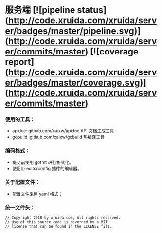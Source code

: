 服务端 [![pipeline status]
(http://code.xruida.com/xruida/server/badges/master/pipeline.svg)]
(http://code.xruida.com/xruida/server/commits/master) [![coverage report]
(http://code.xruida.com/xruida/server/badges/master/coverage.svg)]
(http://code.xruida.com/xruida/server/commits/master)
===========



### 使用的工具：

  - apidoc: github.com/caixw/apidoc API 文档生成工具
  - gobuild: github.com/caixw/gobuild 热编译工具

### 编码格式：

  - 提交前使用 gofmt 进行格式化。
  - 使用带 editorconfig 插件的编辑器。

### 关于配置文件：

  - 配置文件采用 yaml 格式；


### 统一文件头：
```
// Copyright 2018 by xruida.com, All rights reserved.
// Use of this source code is governed by a MIT
// license that can be found in the LICENSE file.
```
